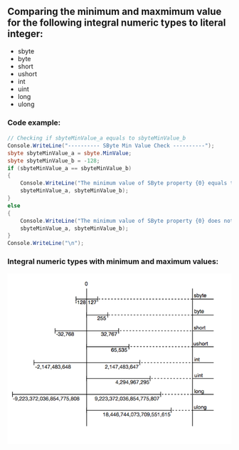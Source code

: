 ## Comparing the minimum and maxmimum value for the following integral numeric types to literal integer:
* sbyte
* byte
* short
* ushort
* int
* uint
* long
* ulong

### Code example:
```c#
// Checking if sbyteMinValue_a equals to sbyteMinValue_b
Console.WriteLine("---------- SByte Min Value Check ----------");
sbyte sbyteMinValue_a = sbyte.MinValue;
sbyte sbyteMinValue_b = -128;
if (sbyteMinValue_a == sbyteMinValue_b)
{
    Console.WriteLine("The minimum value of SByte property {0} equals to literal integer {1}. ", 
    sbyteMinValue_a, sbyteMinValue_b);
} 
else
{
    Console.WriteLine("The minimum value of SByte property {0} does not equal to literal integer {1}. ", 
    sbyteMinValue_a, sbyteMinValue_b);
}
Console.WriteLine("\n");
```

### Integral numeric types with minimum and maximum values:
![integral numeric tyoes](https://github.com/Hunor85/C-sharp/blob/master/001-Types/001-Integral%20numerci%20types/002-integral_numeric/docs/integral%20numeric%20types.png)
